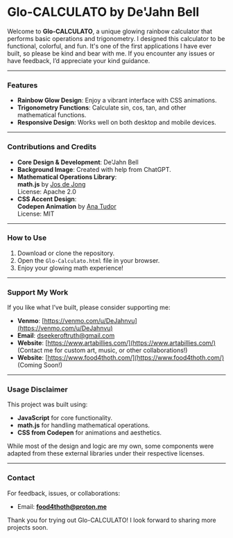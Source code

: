 # Glo-CALCULATO by De'Jahn Bell

Welcome to **Glo-CALCULATO**, a unique glowing rainbow calculator that performs basic operations and trigonometry. I designed this calculator to be functional, colorful, and fun. It's one of the first applications I have ever built, so please be kind and bear with me. If you encounter any issues or have feedback, I’d appreciate your kind guidance.

---

### Features
- **Rainbow Glow Design**: Enjoy a vibrant interface with CSS animations.
- **Trigonometry Functions**: Calculate sin, cos, tan, and other mathematical functions.
- **Responsive Design**: Works well on both desktop and mobile devices.

---

### Contributions and Credits
- **Core Design & Development**: De'Jahn Bell  
- **Background Image**: Created with help from ChatGPT.  
- **Mathematical Operations Library**:  
  **math.js** by [Jos de Jong](https://github.com/josdejong/mathjs)  
  License: Apache 2.0  
- **CSS Accent Design**:  
  **Codepen Animation** by [Ana Tudor](https://codepen.io/thebabydino/pen/bGPMOpJ)  
  License: MIT  

---

### How to Use
1. Download or clone the repository.
2. Open the `Glo-Calculato.html` file in your browser.
3. Enjoy your glowing math experience!

---

### Support My Work
If you like what I’ve built, please consider supporting me:
- **Venmo**: [https://venmo.com/u/DeJahnvu](https://venmo.com/u/DeJahnvu) 
- **Email**: dseekeroftruth@gmail.com
- **Website**: [https://www.artabillies.com/](https://www.artabillies.com/) (Contact me for custom art, music, or other collaborations!)
- **Website**: [https://www.food4thoth.com/](https://www.food4thoth.com/) (Coming Soon!)

---

### Usage Disclaimer
This project was built using:
- **JavaScript** for core functionality.
- **math.js** for handling mathematical operations.
- **CSS from Codepen** for animations and aesthetics.

While most of the design and logic are my own, some components were adapted from these external libraries under their respective licenses.

---

### Contact
For feedback, issues, or collaborations:
- Email: **food4thoth@proton.me**

Thank you for trying out Glo-CALCULATO! I look forward to sharing more projects soon.